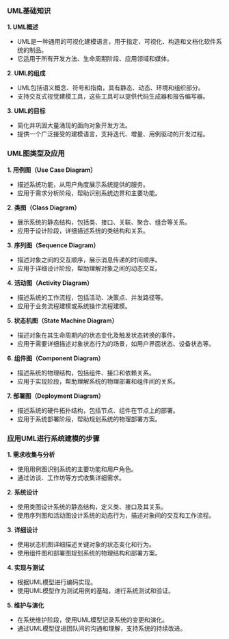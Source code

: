 ### UML基础知识

**1. UML概述**
   - UML是一种通用的可视化建模语言，用于指定、可视化、构造和文档化软件系统的制品。
   - 它适用于所有开发方法、生命周期阶段、应用领域和媒体。

**2. UML的组成**
   - UML包括语义概念、符号和指南，具有静态、动态、环境和组织部分。
   - 支持交互式视觉建模工具，这些工具可以提供代码生成器和报告编写器。

**3. UML的目标**

   - 简化并巩固大量涌现的面向对象开发方法。
   - 提供一个广泛接受的建模语言，支持迭代、增量、用例驱动的开发过程。

### UML图类型及应用

**1. 用例图（Use Case Diagram）**


   - 描述系统功能，从用户角度展示系统提供的服务。
   - 应用于需求分析阶段，帮助识别系统边界和主要功能。

**2. 类图（Class Diagram）**
   - 展示系统的静态结构，包括类、接口、关联、聚合、组合等关系。
   - 应用于设计阶段，详细描述系统的类结构和关系。

**3. 序列图（Sequence Diagram）**

   - 描述对象之间的交互顺序，展示消息传递的时间顺序。
   - 应用于详细设计阶段，帮助理解对象之间的动态交互。

**4. 活动图（Activity Diagram）**
   - 描述系统的工作流程，包括活动、决策点、并发路径等。
   - 应用于业务流程建模或系统操作流程建模。

**5. 状态机图（State Machine Diagram）**
   - 描述对象在其生命周期内的状态变化及触发状态转换的事件。
   - 应用于需要详细描述对象状态行为的场景，如用户界面状态、设备状态等。

**6. 组件图（Component Diagram）**
   - 描述系统的物理结构，包括组件、接口和依赖关系。
   - 应用于实现阶段，帮助理解系统的物理部署和组件间的关系。

**7. 部署图（Deployment Diagram）**
   - 描述系统的硬件拓扑结构，包括节点、组件在节点上的部署。
   - 应用于系统部署阶段，帮助规划系统的物理部署方案。

### 应用UML进行系统建模的步骤

**1. 需求收集与分析**
   - 使用用例图识别系统的主要功能和用户角色。
   - 通过访谈、工作坊等方式收集详细需求。

**2. 系统设计**
   - 使用类图设计系统的静态结构，定义类、接口及其关系。
   - 使用序列图和活动图设计系统的动态行为，描述对象间的交互和工作流程。

**3. 详细设计**
   - 使用状态机图详细描述关键对象的状态变化和行为。
   - 使用组件图和部署图规划系统的物理结构和部署方案。

**4. 实现与测试**
   - 根据UML模型进行编码实现。
   - 使用UML模型作为测试用例的基础，进行系统测试和验证。

**5. 维护与演化**
   - 在系统维护阶段，使用UML模型记录系统的变更和演化。
   - 通过UML模型促进团队间的沟通和理解，支持系统的持续改进。
